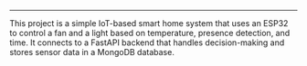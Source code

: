 ****

This project is a simple IoT-based smart home system that uses an ESP32 to control a fan and a light based on temperature, presence detection, and time. It connects to a FastAPI backend that handles decision-making and stores sensor data in a MongoDB database.

